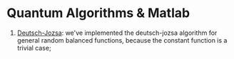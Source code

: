 # Quantum Algorithms & Matlab
 
1) [Deutsch-Jozsa](https://github.com/qwchagas/quantum_algorithms_matlab/tree/master/deutsch-jozsa): we've implemented the deutsch-jozsa algorithm for general random balanced functions, because the constant function is a trivial case;
